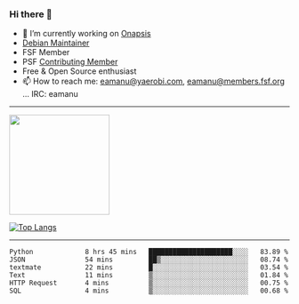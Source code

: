 ### Hi there 👋


- 🔭 I’m currently working on [Onapsis](http://onapsis.com)
- [Debian Maintainer](https://qa.debian.org/developer.php?login=eamanu%40yaerobi.com)
- FSF Member
- PSF [Contributing Member](https://www.python.org/psf/membership/#what-membership-classes-are-there)
- Free & Open Source enthusiast 
- 📫 How to reach me: eamanu@yaerobi.com, eamanu@members.fsf.org ... IRC: eamanu

---

<img height="180em" src="https://github-readme-stats.vercel.app/api?theme=dark&username=eamanu&show_icons=true&hide_border=true&&count_private=true&include_all_commits=true" />

[![Top Langs](https://github-readme-stats.vercel.app/api/top-langs/?theme=dark&username=eamanu&layout=compact)](https://github.com/anuraghazra/github-readme-stats)

---

<!--START_SECTION:waka-->

```text
Python             8 hrs 45 mins   █████████████████████░░░░   83.89 %
JSON               54 mins         ██▒░░░░░░░░░░░░░░░░░░░░░░   08.74 %
textmate           22 mins         █░░░░░░░░░░░░░░░░░░░░░░░░   03.54 %
Text               11 mins         ▒░░░░░░░░░░░░░░░░░░░░░░░░   01.84 %
HTTP Request       4 mins          ▒░░░░░░░░░░░░░░░░░░░░░░░░   00.75 %
SQL                4 mins          ▒░░░░░░░░░░░░░░░░░░░░░░░░   00.68 %
```

<!--END_SECTION:waka-->
